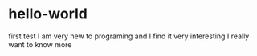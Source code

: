 # hello-world
first test 
I am very new to programing and I find it very interesting I really want to know more
